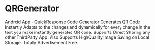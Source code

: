 # QRGenerator
Android App - QuickResponse Code Generator
Generates QR Code Instantly
Adapts to the changes and dynamically for every change in the text you make instantly generates QR code.
Supports Direct Sharing any other ThirdParty App.
Also Supports HighQuality Image Saving on Local Storage.
Totally Advertisement Free.
